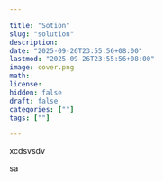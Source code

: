 ```yaml
---

title: "Sotion"
slug: "solution"
description: 
date: "2025-09-26T23:55:56+08:00"
lastmod: "2025-09-26T23:55:56+08:00"
image: cover.png
math: 
license: 
hidden: false
draft: false 
categories: [""]
tags: [""]

---
```


xcdsvsdv

sa